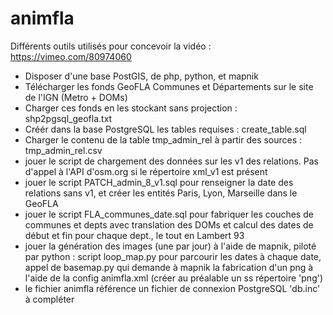 animfla
=======

Différents outils utilisés pour concevoir la vidéo : https://vimeo.com/80974060

- Disposer d'une base PostGIS, de php, python, et mapnik
- Télécharger les fonds GeoFLA Communes et Départements sur le site de l'IGN (Metro + DOMs)
- Charger ces fonds en les stockant sans projection : shp2pgsql_geofla.txt
- Créér dans la base PostgreSQL les tables requises : create_table.sql
- Charger le contenu de la table tmp_admin_rel à partir des sources : tmp_admin_rel.csv
- jouer le script de chargement des données sur les v1 des relations. Pas d'appel à l'API d'osm.org si le répertoire xml_v1 est présent
- jouer le script PATCH_admin_8_v1.sql pour renseigner la date des relations sans v1, et créer les entités Paris, Lyon, Marseille dans le GeoFLA
- jouer le script FLA_communes_date.sql pour fabriquer les couches de communes et depts avec translation des DOMs et calcul des dates de début et fin pour chaque dept., le tout en Lambert 93
- jouer la génération des images (une par jour) à l'aide de mapnik, piloté par python : 
	script loop_map.py pour parcourir les dates
		à chaque date, appel de basemap.py qui demande à mapnik la fabrication d'un png à l'aide de la config animfla.xml (créer au préalable un ss répertoire 'png')
- le fichier animfla référence un fichier de connexion PostgreSQL 'db.inc' à compléter
